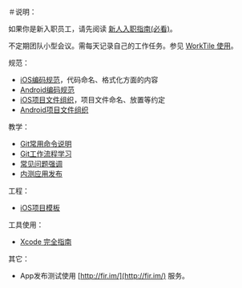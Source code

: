 <base href="//github.com/zhichu99/team-specification/" />

＃说明：

如果你是新入职员工，请先阅读 [新人入职指南(必看)](AppointmentGuide.md)。

不定期团队小型会议。需每天记录自己的工作任务。参见 [WorkTile 使用](WorkTitle.md)。

规范：

* [iOS编码规范](iOSCodeStyle.md)，代码命名、格式化方面的内容
* [Android编码规范](AndroidCodeStyle.md)
* [iOS项目文件组织](iOSProjectOrganize.md)，项目文件命名、放置等约定
* [Android项目文件组织](AndroidProjectOrganize.md)

教学：

* [Git常用命令说明](GitCommand.md)
* [Git工作流程学习](https://github.com/xirong/my-git/blob/master/git-workflow-tutorial.md)
* [常见问题强调](CommonIssues.md)
* [内测应用发布](http://fir.im)

工程：
* [iOS项目模板](https://github.com/zhichu99/iOS-Project-Template)


工具使用：

* [Xcode 完全指南](https://github.com/BB9z/Xcode-Complete-Guide)

其它：

* App发布测试使用 [http://fir.im/](http://fir.im/) 服务。